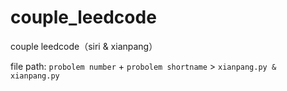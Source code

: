 # couple_leedcode
couple leedcode（siri &amp; xianpang）

file path: `probolem number` + `probolem shortname` > `xianpang.py & xianpang.py`
